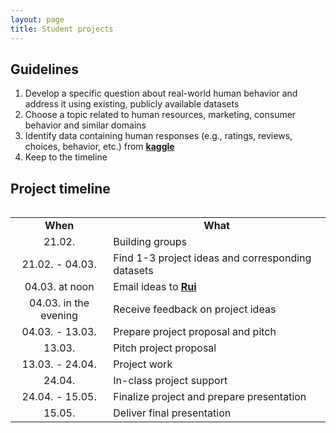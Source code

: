 ```yaml
---
layout: page
title: Student projects
---
```


## Guidelines

1. Develop a specific question about real-world human behavior and address it using existing, publicly available datasets
2. Choose a topic related to human resources, marketing, consumer behavior and similar domains
3. Identify data containing human responses (e.g., ratings, reviews, choices, behavior, etc.) from <a href="https://www.kaggle.com/datasets"><b>kaggle</b></a>
4. Keep to the timeline

## Project timeline

<table>
  <table cellspacing="0" cellpadding="0">
  <tr>
    <td style="text-align:center"><b>When</b></td>
    <td style="text-align:center"><b>What</b></td>
  </tr>
  <tr>
    <td style="text-align:center">21.02.</td>
    <td>Building groups</td>
  </tr>
  <tr>
    <td style="text-align:center">21.02. - 04.03.</td>
    <td>Find 1-3 project ideas and corresponding datasets</td>
  </tr>
  <tr>
    <td style="text-align:center">04.03. at noon</td>
    <td>Email ideas to <a href="mailto:rui.mata@unibas.ch?subject=Student project ideas"><b>Rui</b></a></td>
  </tr>
  <tr>
    <td style="text-align:center">04.03. in the evening</td>
    <td>Receive feedback on project ideas</td>
  </tr>
  <tr>
    <td style="text-align:center">04.03. - 13.03.</td>
    <td>Prepare project proposal and pitch</td>
  </tr>
  <tr>
    <td style="text-align:center">13.03.</td>
    <td>Pitch project proposal</td>
  </tr>
  <tr>
    <td style="text-align:center">13.03. - 24.04.</td>
    <td>Project work</td>
  </tr>
  <tr>
    <td style="text-align:center">24.04.</td>
    <td>In-class project support</td>
  </tr>
  <tr>
    <td style="text-align:center">24.04. - 15.05.</td>
    <td>Finalize project and prepare presentation</td>
  </tr>
  <tr>
    <td style="text-align:center">15.05.</td>
    <td>Deliver final presentation</td>
  </tr>
</table>
